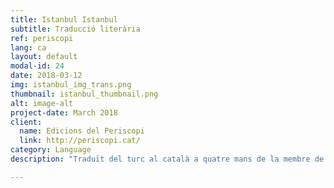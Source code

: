 ```yaml
---
title: Istanbul Istanbul
subtitle: Traducció literària
ref: periscopi
lang: ca
layout: default
modal-id: 24
date: 2018-03-12
img: istanbul_img_trans.png
thumbnail: istanbul_thumbnail.png
alt: image-alt
project-date: March 2018
client:
  name: Edicions del Periscopi
  link: http://periscopi.cat/
category: Language 
description: "Traduït del turc al català a quatre mans de la membre de Col·lectivaT, Pelin Doğan, i del traductor i corrector, Miquel Saumell, i publicat per Edicions del Periscopi, <a href='http://periscopi.cat/antipoda/item/istanbul-istanbul'><i>Istanbul Istanbul</i></a> de Burhan Sönmez ens presenta quatre homes tancats en una cel·la subterrània d’un centre d’interrogatoris secret, que expliquen contes, les seves vivències, els seus somnis i malsons, i les seves esperances sobre diverses Istanbuls, per tal de curar-se de les ferides físiques i emocionals de la tortura. <p>\"<i>Molt poètica i alhora molt a prop de la narrativa oral, el lector d’Istanbul Istanbul trobarà unes planes molt ben escrites i així mateix molt ben traduïdes.</i>\" Xavier Cortadellas, <a href='http://www.elpuntavui.cat/cultura/article/19-cultura/1382883-la-ciutat-de-les-ciutats.html'>el Punt avui</a>.<p>\"<i>Istanbul Istanbul és una obra colpidora i punyent perquè sacseja la sensibilitat del lector; però alhora és una obra tendra, emotiva i lluminosa perquè converteix l’esperança i la imaginació en els pilars de l’enteniment.</i>\" Marta Vilà, <a href='http://www.nuvol.com/critica/istanbul-entre-el-decamero-i-dostoievski-foto/'>Núvol</a>.</p> <p>\"<i>L’agresta bellesa d’aquest llibre es veu subratllada amb l’encert de la traducció. Doğan i Saumell transmeten una llunyania pròxima. És comparable i comprensible aquest dia a dia enyorat dels protagonistes. Però, alhora, aquesta Istanbul somiada és desconeguda, fa venir ganes de conèixer-la, de saber-ne el sabor exacte. Com aquella boirina que flota damunt el mar, la Istanbul es fa present, desconeguda i familiar alhora. La ciutat del terror i del desig ens fa examinar els nostres propis valors.</i>\" Simona Škrabec, <a href='http://llegim.ara.cat/ficcio/Davant-dolor-Dels-altres_0_2009199093.html'>Ara Llegim, Diari Ara</a>.</p> <p> </p> <p><b>Edicions del Periscopi</b> és una editorial independent, jove i valenta que publica bona literatura en català. Aposta tant per autors catalans com per traduccions d’altres llengües, i tenen clar que aquesta aposta consisteix a incorporar a la cultura catalana noms que aportin atreviment, modernitat i novetat.</p>"

---
```

